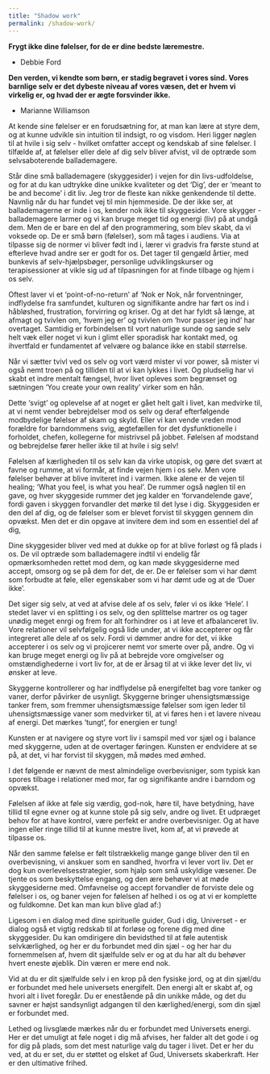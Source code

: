 ```yaml
---
title: "Shadow work"
permalink: /shadow-work/
---
```




**Frygt ikke dine følelser, for de er dine bedste læremestre.**

 - Debbie Ford
 
 **Den verden, vi kendte som børn, er stadig begravet i vores sind. Vores barnlige selv er det dybeste niveau af vores væsen, det er hvem vi virkelig er, og hvad der er ægte forsvinder ikke.**
 
  - Marianne Williamson
 
 

At kende sine følelser er en forudsætning for, at man kan lære at styre dem, og at kunne udvikle sin intuition til indsigt, ro og visdom. Heri ligger nøglen til at hvile i sig selv - hvilket omfatter accept og kendskab af sine følelser. 
I tilfælde af, at følelser eller dele af dig selv bliver afvist, vil de optræde som selvsaboterende ballademagere.

Står dine små ballademagere (skyggesider) i vejen for din livs-udfoldelse, og for at du kan udtrykke dine unikke kvaliteter og det ‘Dig’, der er ‘meant to be and become’ i dit liv.
Jeg tror de fleste kan nikke genkendende til dette. Navnlig når du har fundet vej til min hjemmeside. De der ikke ser, at ballademagerne er inde i os, kender nok ikke til skyggesider.  Vore skygger - ballademagere larmer og vi kan bruge meget tid og energi (liv) på at undgå dem. Men de er bare en del af den programmering, som blev skabt, da vi voksede op. De er små børn (følelser), som må tages i audiens.
Via at tilpasse sig de normer vi bliver født ind i, lærer vi gradvis fra første stund at efterleve hvad andre ser er godt for os. Det tager til gengæld årtier, med bunkevis af selv-hjælpsbøger, personlige udviklingskurser og terapisessioner at vikle sig ud af tilpasningen for at finde tilbage og hjem i os selv. 

Oftest laver vi et ‘point-of-no-return’ af ‘Nok er Nok, når forventninger, indflydelse fra samfundet, kulturen og signifikante andre har ført os ind i håbløshed, frustration, forvirring og kriser. Og at det har fyldt så længe, at afmagt og tvivlen om, ‘hvem jeg er’ og tvivlen om ‘hvor passer jeg ind’ har overtaget. Samtidig er forbindelsen til vort naturlige sunde og sande selv helt væk eller noget vi kun i glimt eller sporadisk har kontakt med, og ihvertfald er fundamentet af velvære og balance ikke en stabil størrelse.

Når vi sætter tvivl ved os selv og vort værd mister vi vor power, så mister vi også nemt troen på og tilliden til at vi kan lykkes i livet. Og pludselig har vi skabt et indre mentalt fængsel, hvor livet opleves som begrænset og sætningen ‘You create your own reality’ virker som en hån. 

Dette ‘svigt’ og oplevelse af at noget er gået helt galt i livet, kan medvirke til, at vi nemt vender bebrejdelser mod os selv og deraf efterfølgende modbydelige følelser af skam og skyld. Eller vi kan vende vreden mod forældre for barndommens svig, ægtefællen for det dysfunktionelle i forholdet, chefen, kollegerne for mistrivsel på jobbet. Følelsen af modstand og bebrejdelse fører heller ikke til at hvile i sig selv!

Følelsen af kærligheden til os selv kan da virke utopisk, og gøre det svært at favne og rumme, at vi formår, at finde vejen hjem i os selv.  Men vore følelser behøver at blive inviteret ind i varmen. Ikke alene er de vejen til healing; ‘What you feel, is what you heal’. De rummer også nøglen til en gave, og hver skyggeside rummer det jeg kalder en ‘forvandelende gave’, fordi gaven i skyggen forvandler det mørke til det lyse i dig. Skyggesiden er den del af dig, og de følelser som er blevet forvist til skyggen gennem din opvækst. Men det er din opgave at invitere dem ind som en essentiel del af dig,

Dine skyggesider bliver ved med at dukke op for at blive forløst og få plads i os. De vil optræde som ballademagere indtil vi endelig får opmærksomheden rettet mod dem, og kan møde skyggesiderne med accept, omsorg og se på dem for det, de er.  De er følelser som vi har dømt som forbudte at føle, eller egenskaber som vi har dømt ude og at de ‘Duer ikke’.

Det siger sig selv, at ved at afvise dele af os selv, føler vi os ikke ‘Hele’. I stedet laver vi en splitting i os selv, og den splittelse martrer os og tager unødig meget enrgi og frem for alt forhindrer os i at leve et afbalanceret liv.  Vore relationer vil selvfølgelig også lide under, at vi ikke accepterer og får integreret alle dele af os selv. Fordi vi dømmer andre for det, vi ikke accepterer i os selv og vi projicerer nemt vor smerte over på, andre. Og vi kan bruge meget energi og liv på at bebrejde vore omgivelser og omstændighederne i vort liv for, at de er årsag til at vi ikke lever det liv, vi ønsker at leve.

Skyggerne kontrollerer og har indflydelse på energifeltet bag vore tanker og vaner, derfor påvirker de usynligt. Skyggerne bringer uhensigtsmæssige tanker frem, som fremmer uhensigtsmæssige følelser som igen leder til uhensigtsmæssige vaner som medvirker til, at vi føres hen i et lavere niveau af energi. Det mærkes ‘tungt’, for energien er tung!

Kunsten er at navigere og styre vort liv i samspil med vor sjæl og i balance med skyggerne, uden at de overtager føringen. Kunsten er endvidere at se på, at det, vi har forvist til skyggen, må mødes med ømhed. 

I det følgende er nævnt de mest almindelige overbevisniger, som typisk kan spores tilbage i relationer med mor, far og signifikante andre i barndom og opvækst.

Følelsen af ikke at føle sig værdig, god-nok, høre til, have betydning, have tillid til egne evner og at kunne stole på sig selv, andre og livet. Et udpræget behov for at have kontrol, være perfekt er andre overbevisniger. Og at have ingen eller ringe tillid til at kunne mestre livet, kom af, at vi prøvede at tilpasse os. 

Når den samme følelse er følt tilstrækkelig mange gange bliver den til en overbevisning, vi anskuer som en sandhed, hvorfra vi lever vort liv. Det er dog kun overlevelsesstrategier, som hjalp som små uskyldige væsener. De tjente os som beskyttelse engang, og den ære behøver vi at møde skyggesiderne med. 
Omfavnelse og accept forvandler de forviste dele og følelser i os, og baner vejen for følelsen af helhed i os og at vi er komplette og fuldkomne. Det kan man kun blive glad af:)

Ligesom i en dialog med dine spirituelle guider, Gud i dig, Universet - er dialog også et vigtig redskab til at forløse og forene dig med dine skyggesider.
Du kan omdirigere din bevidsthed til at føle autentisk selvkærlighed, og her er du forbundet med din sjæl - og her har du fornemmelsen af, hvem dit sjælfulde selv er og at du har alt du behøver hvert eneste øjeblik. Din væren er mere end nok.

Vid at du er dit sjælfulde selv i en krop på den fysiske jord, og at din sjæl/du er forbundet med hele universets energifelt. Den energi alt er skabt af, og hvori alt i livet foregår. Du er enestående på din unikke måde, og det du savner er højst sandsynligt adgangen til den kærlighed/energi, som din sjæl er forbundet med. 

Lethed og livsglæde mærkes når du er forbundet med Universets energi. Her er det umuligt at føle noget i dig må afvises, her falder alt det gode i og for dig på plads, som det mest naturlige valg du tager i livet. 
Det er her du ved, at du er set, du er støttet og elsket af Gud, Universets skaberkraft. Her er den ultimative frihed.

